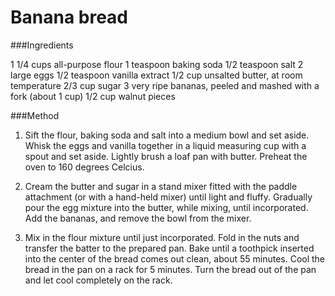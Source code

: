 # Banana bread

###Ingredients

1 1/4 cups all-purpose flour
1 teaspoon baking soda
1/2 teaspoon salt
2 large eggs
1/2 teaspoon vanilla extract
1/2 cup unsalted butter, at room temperature
2/3 cup sugar
3 very ripe bananas, peeled and mashed with a fork (about 1 cup)
1/2 cup walnut pieces


###Method

1. Sift the flour, baking soda and salt into a medium bowl and set aside. Whisk the eggs and vanilla together in a liquid measuring cup with a spout and set aside. Lightly brush a loaf pan with butter. Preheat the oven to 160 degrees Celcius.

2. Cream the butter and sugar in a stand mixer fitted with the paddle attachment (or with a hand-held mixer) until light and fluffy. Gradually pour the egg mixture into the butter, while mixing, until incorporated. Add the bananas, and remove the bowl from the mixer.

3. Mix in the flour mixture until just incorporated. Fold in the nuts and transfer the batter to the prepared pan. Bake until a toothpick inserted into the center of the bread comes out clean, about 55 minutes. Cool the bread in the pan on a rack for 5 minutes. Turn the bread out of the pan and let cool completely on the rack. 